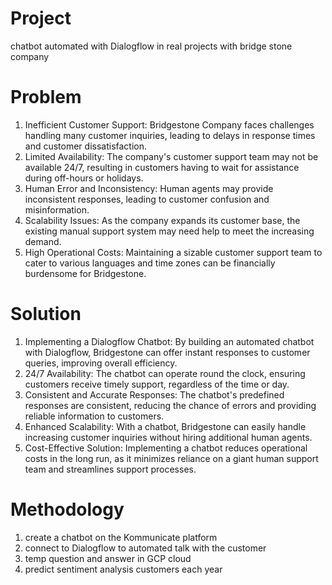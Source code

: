 # Project
chatbot automated with Dialogflow in real projects with bridge stone company

# Problem
1. Inefficient Customer Support: Bridgestone Company faces challenges handling many customer inquiries, leading to delays in response times and customer dissatisfaction.
2. Limited Availability: The company's customer support team may not be available 24/7, resulting in customers having to wait for assistance during off-hours or holidays.
3. Human Error and Inconsistency: Human agents may provide inconsistent responses, leading to customer confusion and misinformation.
4. Scalability Issues: As the company expands its customer base, the existing manual support system may need help to meet the increasing demand.
5. High Operational Costs: Maintaining a sizable customer support team to cater to various languages and time zones can be financially burdensome for Bridgestone.

# Solution
1. Implementing a Dialogflow Chatbot: By building an automated chatbot with Dialogflow, Bridgestone can offer instant responses to customer queries, improving overall efficiency.
2. 24/7 Availability: The chatbot can operate round the clock, ensuring customers receive timely support, regardless of the time or day.
3. Consistent and Accurate Responses: The chatbot's predefined responses are consistent, reducing the chance of errors and providing reliable information to customers.
4. Enhanced Scalability: With a chatbot, Bridgestone can easily handle increasing customer inquiries without hiring additional human agents.
5. Cost-Effective Solution: Implementing a chatbot reduces operational costs in the long run, as it minimizes reliance on a giant human support team and streamlines support processes.

# Methodology
1. create a chatbot on the Kommunicate platform
2. connect to Dialogflow to automated talk with the customer
3. temp question and answer in GCP cloud
4. predict sentiment analysis customers each year